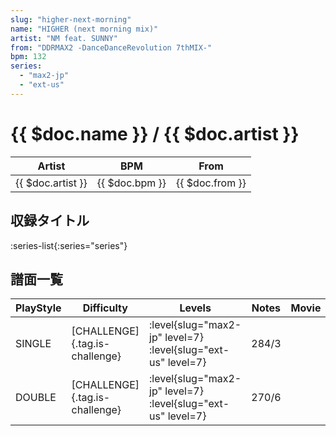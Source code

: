```yaml
---
slug: "higher-next-morning"
name: "HIGHER (next morning mix)"
artist: "NM feat. SUNNY"
from: "DDRMAX2 -DanceDanceRevolution 7thMIX-"
bpm: 132
series:
  - "max2-jp"
  - "ext-us"
---
```


# {{ $doc.name }} / {{ $doc.artist }}

|Artist|BPM|From|
|------|---|----|
|{{ $doc.artist }}|{{ $doc.bpm }}|{{ $doc.from }}|

## 収録タイトル

:series-list{:series="series"}

## 譜面一覧

|PlayStyle|Difficulty|Levels|Notes|Movie|
|---------|----------|------|-----|-----|
|SINGLE|[CHALLENGE]{.tag.is-challenge}|:level{slug="max2-jp" level=7} :level{slug="ext-us" level=7}|284/3||
|DOUBLE|[CHALLENGE]{.tag.is-challenge}|:level{slug="max2-jp" level=7} :level{slug="ext-us" level=7}|270/6||
